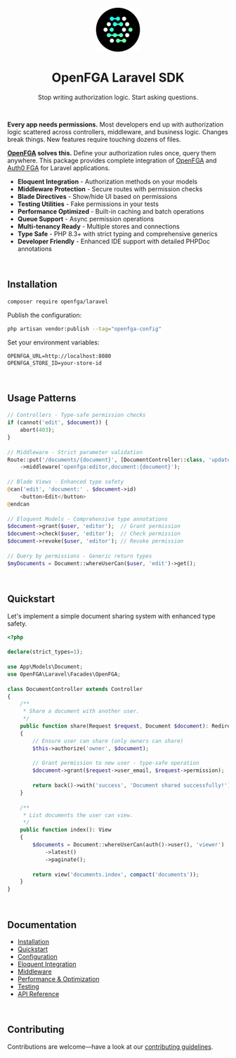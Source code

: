 <div align="center">
  <p><a href="https://openfga.dev"><img src=".github/openfga.png" width="100" /></a></p>

  <h1>OpenFGA Laravel SDK</h1>

  <p>Stop writing authorization logic. Start asking questions.</p>
</div>

<p><br /></p>

**Every app needs permissions.** Most developers end up with authorization logic scattered across controllers, middleware, and business logic. Changes break things. New features require touching dozens of files.

**[OpenFGA](https://openfga.dev/) solves this.** Define your authorization rules once, query them anywhere. This package provides complete integration of [OpenFGA](https://openfga.dev/) and [Auth0 FGA](https://auth0.com/fine-grained-authorization) for Laravel applications.

- **Eloquent Integration** - Authorization methods on your models
- **Middleware Protection** - Secure routes with permission checks
- **Blade Directives** - Show/hide UI based on permissions
- **Testing Utilities** - Fake permissions in your tests
- **Performance Optimized** - Built-in caching and batch operations
- **Queue Support** - Async permission operations
- **Multi-tenancy Ready** - Multiple stores and connections
- **Type Safe** - PHP 8.3+ with strict typing and comprehensive generics
- **Developer Friendly** - Enhanced IDE support with detailed PHPDoc annotations

<p><br /></p>

## Installation

```bash
composer require openfga/laravel
```

Publish the configuration:

```bash
php artisan vendor:publish --tag="openfga-config"
```

Set your environment variables:

```env
OPENFGA_URL=http://localhost:8080
OPENFGA_STORE_ID=your-store-id
```

<p><br /></p>

## Usage Patterns

```php
// Controllers - Type-safe permission checks
if (cannot('edit', $document)) {
    abort(403);
}

// Middleware - Strict parameter validation
Route::put('/documents/{document}', [DocumentController::class, 'update'])
    ->middleware('openfga:editor,document:{document}');

// Blade Views - Enhanced type safety
@can('edit', 'document:' . $document->id)
    <button>Edit</button>
@endcan

// Eloquent Models - Comprehensive type annotations
$document->grant($user, 'editor');  // Grant permission
$document->check($user, 'editor');  // Check permission
$document->revoke($user, 'editor'); // Revoke permission

// Query by permissions - Generic return types
$myDocuments = Document::whereUserCan($user, 'edit')->get();
```

<p><br /></p>

## Quickstart

Let's implement a simple document sharing system with enhanced type safety.

```php
<?php

declare(strict_types=1);

use App\Models\Document;
use OpenFGA\Laravel\Facades\OpenFGA;

class DocumentController extends Controller
{
    /**
     * Share a document with another user.
     */
    public function share(Request $request, Document $document): RedirectResponse
    {
        // Ensure user can share (only owners can share)
        $this->authorize('owner', $document);

        // Grant permission to new user - type-safe operation
        $document->grant($request->user_email, $request->permission);

        return back()->with('success', 'Document shared successfully!');
    }

    /**
     * List documents the user can view.
     */
    public function index(): View
    {
        $documents = Document::whereUserCan(auth()->user(), 'viewer')
            ->latest()
            ->paginate();

        return view('documents.index', compact('documents'));
    }
}
```

<p><br /></p>

## Documentation

- [Installation](docs/installation.md)
- [Quickstart](docs/quickstart.md)
- [Configuration](docs/configuration.md)
- [Eloquent Integration](docs/eloquent.md)
- [Middleware](docs/middleware.md)
- [Performance & Optimization](docs/performance.md)
- [Testing](docs/testing.md)
- [API Reference](docs/api-reference.md)

<p><br /></p>

## Contributing

Contributions are welcome—have a look at our [contributing guidelines](.github/CONTRIBUTING.md).
